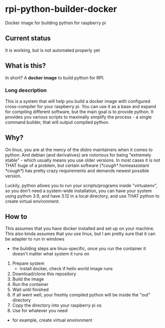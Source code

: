 # rpi-python-builder-docker
Docker image for building python for raspberry pi


## Current status
It is working, but is not automated properly yet


## What is this?
In short? A **docker image** to build python for RPI. 

### Long description
This is a system that will help you build a docker image with configured cross-compiler for your raspberry pi. 
You can use it as a base and expand for compiling different software, but the main goal is to provide python. 
It provides you various scripts to maximally simplify the process - a single command builder, that will output
compiled python.

## Why?
On linux, you are at the mercy of the distro maintainers when it comes to python. And debian (and derivatives)
are notorious for being "extremely stable" - which usually means you use older versions. 
In most cases it is not THAT huge of a problem, but certain software (*\*cough\** homeassistant *\*cough\**)
has pretty crazy requirements and demands newest possible version.

Luckily, python allows you to run your scripts/programs inside "virtualenv", so you don't need a system-wide
installation, you can have your system using python 3.9, and have 3.12 in a local directory, and use THAT python
to create virtual environment.

## How to
This assumes that you have docker installed and set up on your machine.
This also kinda assumes that you use linux, but I am pretty sure that it can be adapter to run in windows
- the building steps are linux-specific, once you run the container it doesn't matter what system it runs on

1. Prepare system
   - install docker, check if hello world image runs
2. Download/clone this repository
3. Build the image
4. Run the container
5. Wait until finished
6. If all went well, your freshly compiled python will be inside the "out" directory
7. Copy the directory into your raspberry pi os
8. Use for whatever you need
  - for example, create virtual environment
